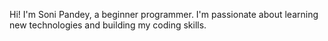 Hi! I'm Soni Pandey, a beginner programmer. I'm passionate about learning new technologies and building my coding skills.
